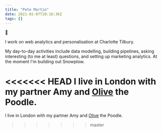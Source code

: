 ```yaml
---
title: "Pete Martin"
date: 2021-02-07T20:16:36Z
tags: []
---
```


👋  

I work on web analytics and personalisation at Charlotte Tilbury.

My day-to-day activities include data modelling, building pipelines, asking interesting (to me at least) questions, and setting up marketing analytics. At the moment I'm building out Snowplow.

<<<<<<< HEAD
I live in London with my partner Amy and <a href="/olive">Olive</a> the Poodle.
=======
I live in London with my partner Amy and <a href="/olive">Olive</a> the Poodle.
>>>>>>> master
